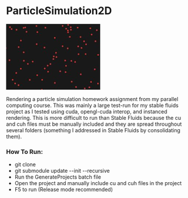 # ParticleSimulation2D

![image](https://github.com/djperrone/ParticleSimulation2D/blob/main/sample_img/sample.JPG)

Rendering a particle simulation homework assignment from my parallel computing course.  This was mainly a large test-run for my stable fluids project as I tested using cuda, opengl-cuda interop, and instanced rendering.  This is more difficult to run than Stable Fluids because the cu and cuh files must be manually included and they are spread throughout several folders (something I addressed in Stable Fluids by consolidating them).  

### How To Run:
- git clone
- git submodule update --init --recursive
- Run the GenerateProjects batch file
- Open the project and manually include cu and cuh files in the project
- F5 to run (Release mode recommended)
